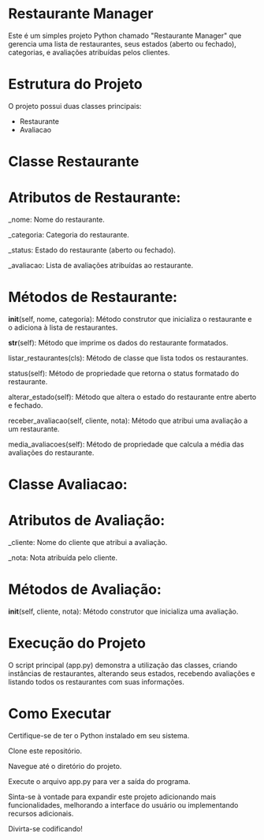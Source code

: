 # Restaurante Manager
Este é um simples projeto Python chamado "Restaurante Manager" que gerencia uma lista de restaurantes, seus estados (aberto ou fechado), categorias, e avaliações atribuídas pelos clientes.

# Estrutura do Projeto
O projeto possui duas classes principais:

- Restaurante
- Avaliacao

# Classe Restaurante

# Atributos de Restaurante:

_nome: Nome do restaurante.

_categoria: Categoria do restaurante.

_status: Estado do restaurante (aberto ou fechado).

_avaliacao: Lista de avaliações atribuídas ao restaurante.

# Métodos de Restaurante:

__init__(self, nome, categoria): Método construtor que inicializa o restaurante e o adiciona à lista de restaurantes.

__str__(self): Método que imprime os dados do restaurante formatados.

listar_restaurantes(cls): Método de classe que lista todos os restaurantes.

status(self): Método de propriedade que retorna o status formatado do restaurante.

alterar_estado(self): Método que altera o estado do restaurante entre aberto e fechado.

receber_avaliacao(self, cliente, nota): Método que atribui uma avaliação a um restaurante.

media_avaliacoes(self): Método de propriedade que calcula a média das avaliações do restaurante.

# Classe  Avaliacao:

# Atributos de Avaliação:

_cliente: Nome do cliente que atribui a avaliação.

_nota: Nota atribuída pelo cliente.

# Métodos de Avaliação:

__init__(self, cliente, nota): Método construtor que inicializa uma avaliação.

# Execução do Projeto

O script principal (app.py) demonstra a utilização das classes, criando instâncias de restaurantes, alterando seus estados, recebendo avaliações e listando todos os restaurantes com suas informações.

# Como Executar
Certifique-se de ter o Python instalado em seu sistema.

Clone este repositório.

Navegue até o diretório do projeto.

Execute o arquivo app.py para ver a saída do programa.

Sinta-se à vontade para expandir este projeto adicionando mais funcionalidades, melhorando a interface do usuário ou implementando recursos adicionais. 

Divirta-se codificando!
